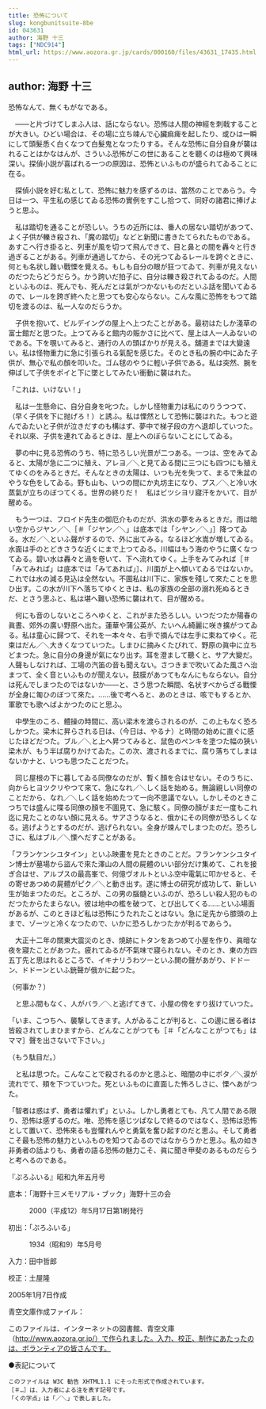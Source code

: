 ```yaml
---
title: 恐怖について
slug: kongbunitsuite-8be
id: 043631
author: 海野 十三
tags: ["NDC914"]
html_url: https://www.aozora.gr.jp/cards/000160/files/43631_17435.html
---
```


## author: 海野 十三

恐怖なんて、無くもがなである。

　――と片づけてしまふ人は、話にならない。恐怖は人間の神經を刺戟することが大きい。ひどい場合は、その場に立ち竦んで心臟痲痺を起したり、或ひは一瞬にして頭髮悉く白くなつて白髮鬼となつたりする。そんな恐怖に自分自身が襲はれることはかなはんが、さういふ恐怖がこの世にあることを聽くのは極めて興味深い。探偵小説が喜ばれる一つの原因は、恐怖といふものが盛られてゐることに在る。

　探偵小説を好む私として、恐怖に魅力を感ずるのは、當然のことであらう。今日は一つ、平生私の感じてゐる恐怖の實例をすこし拾つて、同好の諸君に捧げようと思ふ。

　私は踏切を通ることが恐しい。うちの近所には、番人の居ない踏切があつて、よく子供が轢き殺され、「魔の踏切」などと新聞に書きたてられたものである。あすこへ行き掛ると、列車が風を切つて飛んできて、目と鼻との間を轟々と行き過ぎることがある。列車が通過してから、その光つてゐるレールを跨ぐときに、何とも名状し難い戰慄を覺える。もしも自分の眼が狂つてゐて、列車が見えないのだつたらどうだらう。かう跨いだ拍子に、自分は轢き殺されてゐるのだ。人間といふものは、死んでも、死んだとは氣がつかないものだといふ話を聞いてゐるので、レールを跨ぎ終へたと思つても安心ならない。こんな風に恐怖をもつて踏切を渡るのは、私一人なのだらうか。

　子供を抱いて、ビルデイングの屋上へ上つたことがある。最初はたしか淺草の富士館だと思つた。上つてみると館内の賑かさに比べて、屋上は人一人ゐないのである。下を覗いてみると、通行の人の頭ばかりが見える。舖道までは大變遠い。私は怪物重力に急に引張られる氣配を感じた。そのとき私の腕の中にゐた子供が、無心で私の顏を叩いた。ゴム毬のやうに輕い子供である。私は突然、腕を伸ばして子供をポイと下に墜としてみたい衝動に襲はれた。

「これは、いけない！」

　私は一生懸命に、自分自身を叱つた。しかし怪物重力は私にのりうつつて、（早く子供を下に抛げろ！）と誘ふ。私は慄然として恐怖に襲はれた。もつと遊んでゐたいと子供が泣きだすのも構はず、夢中で梯子段の方へ退却していつた。それ以來、子供を連れてゐるときは、屋上へのぼらないことにしてゐる。

　夢の中に見る恐怖のうち、特に恐ろしい光景が二つある。一つは、空をみてゐると、太陽が急に二つに殖え、アレヨ／＼と見てゐる間に三つにも四つにも殖えてゆくのをみるときだ。そんなときの太陽は、いつも光を失つて、まるで朱盆のやうな色をしてゐる。野も山も、いつの間にか丸坊主になり、プス／＼と冷い水蒸氣が立ちのぼつてくる。世界の終りだ！　私はビツシヨリ寢汗をかいて、目が醒める。

　もう一つは、フロイド先生の御厄介ものだが、洪水の夢をみるときだ。雨は暗い空からジヤン／＼［＃「ジヤン／＼」は底本では「シヤン／＼」］降つてゐる。水だ／＼といふ聲がするので、外に出てみる。なるほど水嵩が増してゐる。水面は手のとどきさうな近くにまで上つてゐる。川幅はもう海のやうに廣くなつてゐる。碧い水は轟々と渦を卷いて、下へ流れてゆく。上手をみてみれば［＃「みてみれば」は底本では「みてあれば」］、川面が上へ傾いてゐるではないか。これでは水の減る見込は全然ない。不圖私は川下に、家族を殘して來たことを思ひ出す。この水が川下へ落ちてゆくときは、私の家族の全部の溺れ死ぬるときだ、とさう思ふと、私は堪へ難い恐怖に襲はれて、目が醒める。

　何にも音のしないところへゆくと、これがまた恐ろしい。いつだつたか陽春の眞晝、郊外の廣い野原へ出た。蓮華や蒲公英が、たいへん綺麗に咲き擴がつてゐる。私は童心に歸つて、それを一本々々、右手で摘んでは左手に束ねてゆく。花束はだん／＼大きくなつていつた。しまひに摘みくたびれて、野原の眞中に立ちどまつた。急に自分の身邊が氣になり出す。耳を澄まして聽くと、サア大變だ。人聲もしなければ、工場の汽笛の音も聞えない。さつきまで吹いてゐた風さへ治まつて、全く音といふものが聞えない。鼓膜があつてもなんにもならない。自分は死んでしまつたのではないか――と、さう思つた瞬間、名状すべからざる戰慄が全身に匍ひのぼつて來た。……後で考へると、あのときは、咳でもするとか、軍歌でも歌へばよかつたのにと思ふ。

　中學生のころ、體操の時間に、高い梁木を渡らされるのが、この上もなく恐ろしかつた。梁木に昇らされる日は、（今日は、やるナ）と時間の始めに直ぐに感じたほどだつた。ブル／＼と上へ昇つてみると、鼠色のペンキを塗つた幅の狹い梁木が、もう半ば腐りかけてゐた。この次、渡されるまでに、腐り落ちてしまはないかナと、いつも思つたことだつた。

　同じ屋根の下に暮してゐる同僚なのだが、暫く顏を合はせない。そのうちに、向からヒヨツクリやつて來て、急になれ／＼しく話を始める。無論親しい同僚のことだから、なれ／＼しく話を始めたつて一向不思議でない。しかしそのときこつちでは盛んに喋る同僚の顏を不圖見て、急に駭く。同僚の顏がまだ一度もこれ迄に見たことのない顏に見える。サアさうなると、俄かにその同僚が恐ろしくなる。逃げようとするのだが、逃げられない。全身が竦んでしまつたのだ。恐ろしさに、私はブル／＼慄へだすことがある。

「フランケンシユタイン」といふ映畫を見たときのことだ。フランケンシユタイン博士が墓場から盜んで來た澤山の人間の屍體のいい部分だけ集めて、これを接ぎ合はせ、アルプスの最高峯で、何億ヴオルトといふ空中電氣に叩かせると、その寄せあつめの屍體がピク／＼と動き出す。遂に博士の研究が成功して、新しい生が始まつたのだ。ところが、この男の腦髓といふのが、恐ろしい殺人犯のものだつたからたまらない。彼は地中の檻を破つて、とび出してくる……といふ場面があるが、このときほど私は恐怖にうたれたことはない。急に足先から膝頭の上まで、ゾーツと冷くなつたので、いかに恐ろしかつたかが判るであらう。

　大正十二年の關東大震災のとき、燒跡にトタンをあつめて小屋を作り、眞暗な夜を寢たことがあつた。疲れてゐるが不氣味で寢られない。そのとき、東の方四五丁先と思はれるところで、イキナリうわツーといふ閧の聲があがり、ドドーン、ドドーンといふ銃聲が俄かに起つた。

（何事か？）

　と思ふ間もなく、人がバラ／＼と逃げてきて、小屋の傍をすり拔けていつた。

「いま、こつちへ、襲撃してきます。人がゐることが判ると、この邊に居る者は皆殺されてしまひますから、どんなことがつても［＃「どんなことがつても」はママ］聲を出さないで下さい。」

（もう駄目だ。）

　と私は思つた。こんなことで殺されるのかと思ふと、暗闇の中にポタ／＼涙が流れでて、頬を下つていつた。死といふものに直面した怖ろしさに、慄へあがつた。

「智者は惑はず、勇者は懼れず」といふ。しかし勇者とても、凡て人間である限り、恐怖は感ずるのだ。唯、恐怖を感じツぱなしで終るのではなく、恐怖は恐怖として置いて、恐怖來るも豈懼れんやと勇氣を奮ひ起すのだと思ふ。そして勇者こそ最も恐怖の魅力といふものを知つてゐるのではなからうかと思ふ。私の如き非勇者の話よりも、勇者の語る恐怖の魅力こそ、眞に聞き甲斐のあるものだらうと考へるのである。

『ぷろふいる』昭和九年五月号













底本：「海野十三メモリアル・ブック」海野十三の会


　　　2000（平成12）年5月17日第1刷発行

初出：「ぷろふいる」

　　　1934（昭和9）年5月号

入力：田中哲郎

校正：土屋隆

2005年1月7日作成

青空文庫作成ファイル：

このファイルは、インターネットの図書館、青空文庫（http://www.aozora.gr.jp/）で作られました。入力、校正、制作にあたったのは、ボランティアの皆さんです。











●表記について


	このファイルは W3C 勧告 XHTML1.1 にそった形式で作成されています。
	［＃…］は、入力者による注を表す記号です。
	「くの字点」は「／＼」で表しました。
